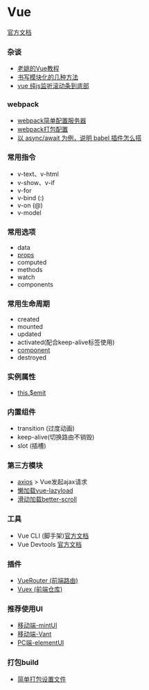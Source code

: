 # Vue
[官方文档](https://cn.vuejs.org/v2/api/)

### 杂谈
- [老姚的Vue教程](https://github.com/fangira/vue-tutorial)
- [书写模块化的几种方法](./md/note1.md)
- [vue 纯js监听滚动条到底部](https://blog.csdn.net/ColourfulTiger/article/details/80708873)
### webpack
- [webpack简单配置服务器](./md/webpack.md)
- [webpack打包配置](./md/webpackConfig.md)
- [以 async/await 为例，说明 babel 插件怎么搭](./md/note2.md)

### 常用指令
- v-text、v-html 
- v-show、v-if
- v-for
- v-bind (:)
- v-on (@)
- v-model

### 常用选项
- data
- [props](./md/props.md)
- computed
- methods
- watch
- components

### 常用生命周期
- created
- mounted
- updated
- activated(配合keep-alive标签使用)
- [component](./md/component.md)
- destroyed

### 实例属性
- [this.$emit](https://cn.vuejs.org/v2/api/#vm-emit)

### 内置组件
- transition (过度动画)
- keep-alive(切换路由不销毁)
- slot (插槽)

### 第三方模块
- <a href="https://github.com/Wscats/vue-tutorial/issues/16">axios</a> > Vue发起ajax请求
- [懒加载vue-lazyload](./md/vue-lazyload.md)
- [滑动加载better-scroll](.md/better-scroll.md)

### 工具
- Vue CLI (脚手架)[官方文档](https://cli.vuejs.org/zh/guide/)
- Vue Devtools [官方文档](https://github.com/vuejs/vue-devtools)

### 插件
- [VueRouter (前端路由)](./md/VueRouter.md)
- [Vuex (前端仓库)](./md/vuex.md)

### 推荐使用UI
- [移动端-mintUI](https://mint-ui.github.io/docs/#/)
- [移动端-Vant](https://youzan.github.io/vant/#/zh-CN/intro)
- [PC端-elementUI](http://element-cn.eleme.io/#/zh-CN/guide/design)

### 打包build
- [简单打包设置文件](./md/build.md)
